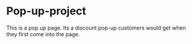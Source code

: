 # Pop-up-project
This is a pop up page. Its a discount pop-up customers would get when they first come into the page.
